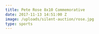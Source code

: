 ```yaml
---
title: Pete Rose 8x10 Commemorative
date: 2017-11-13 14:51:00 Z
image: /uploads/silent-auction/rose.jpg
type: sports
---
```


